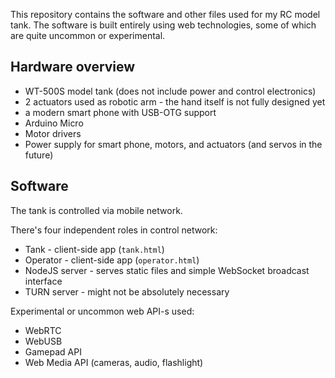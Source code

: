 This repository contains the software and other files used for my RC model tank. The software is built entirely using web technologies, some of which are quite uncommon or experimental.

## Hardware overview

 - WT-500S model tank (does not include power and control electronics)
 - 2 actuators used as robotic arm - the hand itself is not fully designed yet
 - a modern smart phone with USB-OTG support
 - Arduino Micro
 - Motor drivers
 - Power supply for smart phone, motors, and actuators (and servos in the future)

## Software

The tank is controlled via mobile network.

There's four independent roles in control network:

 - Tank - client-side app (`tank.html`)
 - Operator - client-side app (`operator.html`)
 - NodeJS server - serves static files and simple WebSocket broadcast interface
 - TURN server - might not be absolutely necessary

Experimental or uncommon web API-s used:

 - WebRTC
 - WebUSB
 - Gamepad API
 - Web Media API (cameras, audio, flashlight)
